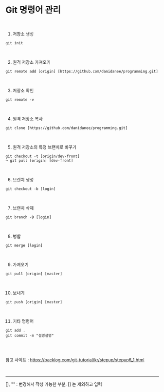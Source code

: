 <h1>Git 명령어 관리</h1>

<br/>

1. 저장소 생성

```
git init
```

<br/>

2. 원격 저장소 가져오기

```
git remote add [origin] [https://github.com/danidanee/programming.git]
```

<br/>

3. 저장소 확인

```
git remote -v
```

<br/>

4. 원격 저장소 복사

```
git clone [https://github.com/danidanee/programming.git]
```

<br/>

5. 원격 저장소의 특정 브랜치로 바꾸기

```
git checkout -t [origin/dev-front]
→ git pull [origin] [dev-front]
```

<br/>

6. 브랜치 생성

```
git checkout -b [login]
```

<br/>

7. 브랜치 삭제

```
git branch -D [login]
```

<br/>

8. 병합

```
git merge [login]
```

<br/>

9. 가져오기

```
git pull [origin] [master]
```

<br/>

10. 보내기

```
git push [origin] [master]
```

<br/>

11. 기타 명령어

```
git add .
git commit -m "설명설명"
```

<br/><br/>

참고 사이트 : https://backlog.com/git-tutorial/kr/stepup/stepup6_1.html

<br/>

------

[], "" : 변경해서 작성 가능한 부분, [] 는 제외하고 입력

